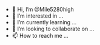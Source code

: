 - 👋 Hi, I’m @Mile5280high
- 👀 I’m interested in ...
- 🌱 I’m currently learning ...
- 💞️ I’m looking to collaborate on ...
- 📫 How to reach me ...

<!---
Mile5280high/Mile5280high is a ✨ special ✨ repository because its `README.md` (this file) appears on your GitHub profile.
You can click the Preview link to take a look at your changes.
--->
